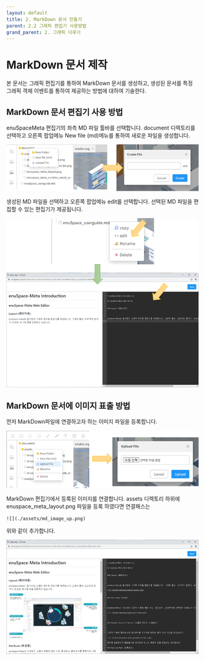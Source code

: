 ```yaml
---
layout: default
title: 2. MarkDown 문서 만들기
parent: 2.2 그래픽 편집기 사용방법
grand_parent: 2. 그래픽 다루기
---
```


# MarkDown 문서 제작

본 문서는 그래픽 편집기를 통하여 MarkDown 문서를 생성하고, 생성된 문서를 특정 그래픽 객체 이벤트를 통하여 제공하는 방법에 대하여 기술한다. 

## MarkDown 문서 편집기 사용 방법
enuSpaceMeta 편집기의 좌측 MD 파일 툴바를 선택합니다. document 디렉토리를 선택하고 오른쪽 팝업메뉴 New file (md)메뉴를 통하여 새로운 파일을 생성합니다.

![](./assets/md_menu.png)

생성된 MD 파일을 선택하고 오른쪽 팝업메뉴 edit를 선택합니다. 선택된 MD 파일을 편집할 수 있는 편집기가 제공됩니다.

![](./assets/md_editor.png)

## MarkDown 문서에 이미지 표출 방법

먼저 MarkDown파일에 연결하고자 하는 이미지 파일을 등록합니다. 

![](./assets/md_image_up.png)


MarkDown 편집기에서 등록된 이미지를 연결합니다. assets 디렉토리 하위에 enuspace_meta_layout.png 파일을 등록 하였다면 연결패스는 

```
![](./assets/md_image_up.png)
```

위와 같이 추가합니다.

![](./assets/md_image_insert.png)
